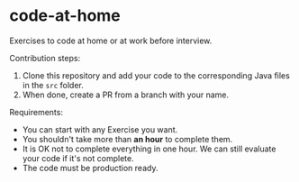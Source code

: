 # code-at-home

Exercises to code at home or at work before interview.

Contribution steps:
 1. Clone this repository and add your code to the corresponding Java files in the `src` folder.
 2. When done, create a PR from a branch with your name.
 
Requirements:
- You can start with any Exercise you want.
- You shouldn't take more than **an hour** to complete them.
- It is OK not to complete everything in one hour. We can still evaluate your code if it's not complete.
- The code must be production ready.
